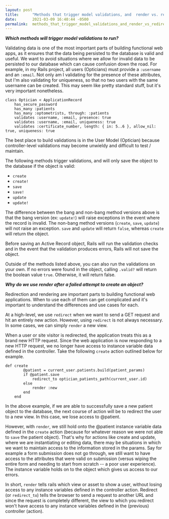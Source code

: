 ```yaml
---
layout: post
title:      "Methods that trigger model validations, and  render vs. redirect?"
date:       2021-03-09 16:40:44 -0500
permalink:  methods_that_trigger_model_validations_and_render_vs_redirect
---
```




***Which methods will trigger model validations to run?***


Validating data is one of the most important parts of building functional web apps, as it ensures that the data being persisted to the database is valid and useful. We want to avoid situations where we allow for invalid data to be persisted to our database which can cause confusion down the road. For example, in my Rails project, all users (Opticians) must provide a `:username` and an `:email`. Not only am I validating for the presence of these attributes, but I'm also validating for uniqueness, so that no two users with the same username can be created. This may seem like pretty standard stuff, but it's very important nonetheless.

```
class Optician < ApplicationRecord
    has_secure_password
    has_many :patients
    has_many :optometrists, through: :patients
    validates :username, :email, presence: true
    validates :username, :email, uniqueness: true
    validates :certificate_number, length: { in: 5..6 }, allow_nil: true, uniqueness: true
```

The best place to build validations is in the User Model (Optician) because controller-level validations may become unwieldy and difficult to test / maintain.

The following methods trigger validations, and will only save the object to the database if the object is valid:

* `create`
* `create!`
* `save`
* `save!`
* `update`
* `update!`

The difference between the bang and non-bang method versions above is that the bang version (ex: `update!`) will raise exceptions in the event where the record is invalid. The non-bang method versions (`create`, `save`, `update`) will not raise an exception. `save` and `update` will return `false`, whereas `create` will return the object.

Before saving an Active Record object, Rails will run the validation checks and in the event that the validation produces errors, Rails will not save the object.

Outside of the methods listed above, you can also run the validations on your own. If no errors were found in the object, calling `.valid?` will return the boolean value `true`. Otherwise, it will return false.


***Why do we use render after a failed attempt to create an object?***


Redirection and rendering are important parts to building functional web applications. When to use each of them can get complicated and it's important to understand the differences and use cases for each.

At a high-level, we use `redirect` when we want to send a GET request and hit an entirely new action. However, using `redirect` is not always necessary. In some cases, we can simply `render` a new view.

When a user or site visitor is redirected, the application treats this as a brand new HTTP request. Since the web application is now responding to a new HTTP request, we no longer have access to instance variable data defined in the controller. Take the following `create` action outlined below for example.

```
def create
        @patient = current_user.patients.build(patient_params)
        if @patient.save
            redirect_to optician_patients_path(current_user.id)
        else
            render :new
        end
    end
```
	
In the above example, if we are able to successfully save a new patient object to the database, the next course of action will be to redirect the user to a new view. In this case, we lose access to @patient.

However, with `render`, we still hold onto the @patient instance variable data defined in the `create` action (because for whatever reason we were not able to `save` the patient object). That's why for actions like create and update, where we are instantiating or editing data, there may be situations in which we want to maintain access to the information stored in the params. Say for example a form submission does not go through, we still want to have access to the attributes that were valid on submission (versus wiping the entire form and needing to start from scratch -- a poor user experience). The instance variable holds on to the object which gives us access to our errors.

In short, `render` tells rails which view or asset to show a user, without losing access to any instance variables defined in the controller action. Redirect (or `redirect_to`) tells the browser to send a request to another URL and since the request is completely different, the view to which you redirect won't have access to any instance variables defined in the (previous) controller (action).
